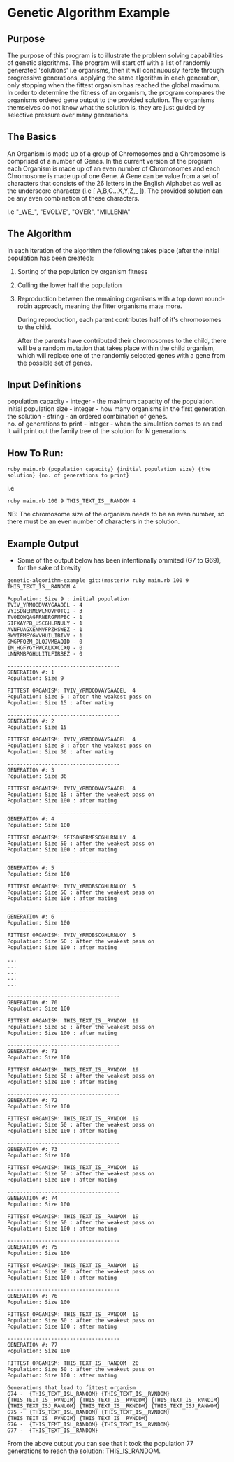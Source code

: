 # Genetic Algorithm Example

## Purpose
The purpose of this program is to illustrate the problem solving capabilities of genetic algorithms. The program will start off with a list of randomly generated 'solutions' i.e organisms, then it will continuously iterate through progressive generations, applying the same algorithm in each generation, only stopping when the fittest organism has reached the global maximum. In order to determine the fitness of an organism, the program compares the organisms ordered gene output to the provided solution. The organisms themselves do not know what the solution is, they are just guided by selective pressure over many generations. 

## The Basics
An Organism is made up of a group of Chromosomes and a Chromosome is comprised of a number of Genes. In the current version of the program each Organism is made up of an even number of Chromosomes and each Chromosome is made up of one Gene. A Gene can be value from a set of characters that consists of the 26 letters in the English Alphabet as well as the underscore character (i.e [ A,B,C...X,Y,Z,\_ ]). The provided solution can be any even combination of these characters. 

I.e "\_WE\_", "EVOLVE", "OVER", "MILLENIA"

## The Algorithm

In each iteration of the algorithm the following takes place (after the initial population has been created):
1. Sorting of the population by organism fitness
2. Culling the lower half the population
3. Reproduction between the remaining organisms with a top down round-robin approach, meaning the fitter organisms mate more.

   During reproduction, each parent contributes half of it's chromosomes to the child.

   After the parents have contributed their chromosomes to the child, there will be a random mutation that takes place within the child organism, which will replace one of the randomly selected genes with a gene from the possible set of genes.
  
## Input Definitions  
population capacity - integer - the maximum capacity of the population.  
initial population size - integer - how many organisms in the first generation.  
the solution - string - an ordered combination of genes.  
no. of generations to print - integer -  when the simulation comes to an end it will print out the family tree of the solution for N generations.


## How To Run:

```
ruby main.rb {population capacity} {initial population size} {the solution} {no. of generations to print}
```

i.e 

```
ruby main.rb 100 9 THIS_TEXT_IS__RANDOM 4
```

NB: The chromosome size of the organism needs to be an even number, so there must be an even number of characters in the solution.

## Example Output 
* Some of the output below has been intentionally ommited (G7 to G69), for the sake of brevity

```
genetic-algorithm-example git:(master)✗ ruby main.rb 100 9 THIS_TEXT_IS__RANDOM 4

Population: Size 9 : initial population
TVIV_YRMOQDVAYGAAOEL - 4
VYISDNERMEWLNOVPOTCI - 3
TVOEQWQAGFRNERGPMPBC - 1
SIFXAYPB_USCGHLRNULY - 1
AVNFUAGXENMVFPZHSWEZ - 1
BWVIFMEYGVVHUILIBIVV - 1
GMGPFQZM_DLQJVMBAQID - 0
IM_HGFYGYPWCALKXCCXQ - 0
LNNRMBPGHULITLFIRBEZ - 0

------------------------------------
GENERATION #: 1
Population: Size 9

FITTEST ORGANISM: TVIV_YRMOQDVAYGAAOEL  4
Population: Size 5 : after the weakest pass on
Population: Size 15 : after mating

------------------------------------
GENERATION #: 2
Population: Size 15

FITTEST ORGANISM: TVIV_YRMOQDVAYGAAOEL  4
Population: Size 8 : after the weakest pass on
Population: Size 36 : after mating

------------------------------------
GENERATION #: 3
Population: Size 36

FITTEST ORGANISM: TVIV_YRMOQDVAYGAAOEL  4
Population: Size 18 : after the weakest pass on
Population: Size 100 : after mating

------------------------------------
GENERATION #: 4
Population: Size 100

FITTEST ORGANISM: SEISDNERMESCGHLRNULY  4
Population: Size 50 : after the weakest pass on
Population: Size 100 : after mating

------------------------------------
GENERATION #: 5
Population: Size 100

FITTEST ORGANISM: TVIV_YRMOBSCGHLRNUOY  5
Population: Size 50 : after the weakest pass on
Population: Size 100 : after mating

------------------------------------
GENERATION #: 6
Population: Size 100

FITTEST ORGANISM: TVIV_YRMOBSCGHLRNUOY  5
Population: Size 50 : after the weakest pass on
Population: Size 100 : after mating

...
...
...
...
...

------------------------------------
GENERATION #: 70
Population: Size 100

FITTEST ORGANISM: THIS_TEXT_IS__RVNDOM  19
Population: Size 50 : after the weakest pass on
Population: Size 100 : after mating

------------------------------------
GENERATION #: 71
Population: Size 100

FITTEST ORGANISM: THIS_TEXT_IS__RVNDOM  19
Population: Size 50 : after the weakest pass on
Population: Size 100 : after mating

------------------------------------
GENERATION #: 72
Population: Size 100

FITTEST ORGANISM: THIS_TEXT_IS__RVNDOM  19
Population: Size 50 : after the weakest pass on
Population: Size 100 : after mating

------------------------------------
GENERATION #: 73
Population: Size 100

FITTEST ORGANISM: THIS_TEXT_IS__RVNDOM  19
Population: Size 50 : after the weakest pass on
Population: Size 100 : after mating

------------------------------------
GENERATION #: 74
Population: Size 100

FITTEST ORGANISM: THIS_TEXT_IS__RANWOM  19
Population: Size 50 : after the weakest pass on
Population: Size 100 : after mating

------------------------------------
GENERATION #: 75
Population: Size 100

FITTEST ORGANISM: THIS_TEXT_IS__RANWOM  19
Population: Size 50 : after the weakest pass on
Population: Size 100 : after mating

------------------------------------
GENERATION #: 76
Population: Size 100

FITTEST ORGANISM: THIS_TEXT_IS__RVNDOM  19
Population: Size 50 : after the weakest pass on
Population: Size 100 : after mating

------------------------------------
GENERATION #: 77
Population: Size 100

FITTEST ORGANISM: THIS_TEXT_IS__RANDOM  20
Population: Size 50 : after the weakest pass on
Population: Size 100 : after mating

Generations that lead to fittest organism
G74 -  {THIS_TEXT_ISL_RANQOM} {THIS_TEXT_IS__RVNDOM} {THIS_TEIT_IS__RVNDIM} {THIS_TEXT_IS__RVNDDM} {THIS_TEXT_IS__RVNDIM} {THIS_TEXT_ISJ_RANUOM} {THIS_TEXT_IS__RKNDDM} {THIS_TEXT_ISJ_RANWOM}
G75 -  {THIS_TEXT_ISL_RANDOM} {THIS_TEXT_IS__RVNDOM} {THIS_TEIT_IS__RVNDIM} {THIS_TEXT_IS__RVNDDM}
G76 -  {THIS_TEMT_ISL_RANDOM} {THIS_TEXT_IS__RVNDOM}
G77 -  {THIS_TEXT_IS__RANDOM}
```

From the above output you can see that it took the population 77 generations to reach the solution: THIS_IS_RANDOM.
